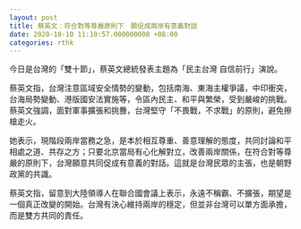 ```yaml
---
layout: post
title: 蔡英文：符合對等尊嚴原則下　願促成兩岸有意義對話
date: 2020-10-10 11:10:57.000000000 +08:00
categories: rthk
---
```


今日是台灣的「雙十節」，蔡英文總統發表主題為「民主台灣 自信前行」演說。

蔡英文指，台灣注意區域安全情勢的變動，包括南海、東海主權爭議，中印衝突，台海局勢變動、港版國安法實施等，令區內民主、和平與繁榮，受到嚴峻的挑戰。蔡英文強調，面對軍事擴張和挑釁，台灣堅守「不畏戰，不求戰」的原則，避免擦槍走火。

她表示，現階段兩岸當務之急，是本於相互尊重、善意理解的態度，共同討論和平相處之道、共存之方；只要北京當局有心化解對立，改善兩岸關係，在符合對等尊嚴的原則下，台灣願意共同促成有意義的對話。這就是台灣民眾的主張，也是朝野政黨的共識。

蔡英文指，留意到大陸領導人在聯合國會議上表示，永遠不稱霸、不擴張，期望是一個真正改變的開始。台灣有決心維持兩岸的穩定，但並非台灣可以單方面承擔，而是雙方共同的責任。
